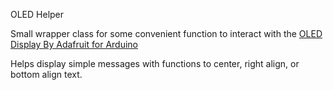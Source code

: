 OLED Helper

Small wrapper class for some convenient function to interact with the [OLED Display By Adafruit for Arduino](https://github.com/adafruit/Adafruit_SSD1306)

Helps display simple messages with functions to center, right align, or bottom align text.


